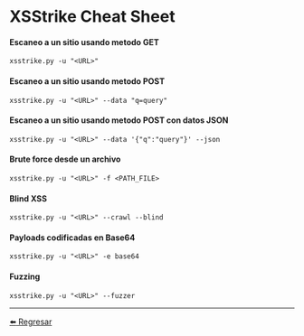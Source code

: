 # XSStrike Cheat Sheet

#### Escaneo a un sitio usando metodo GET
```
xsstrike.py -u "<URL>"
```

#### Escaneo a un sitio usando metodo POST
```
xsstrike.py -u "<URL>" --data "q=query"
```

#### Escaneo a un sitio usando metodo POST con datos JSON
```
xsstrike.py -u "<URL>" --data '{"q":"query"}' --json
```

#### Brute force desde un archivo
```
xsstrike.py -u "<URL>" -f <PATH_FILE>
```

#### Blind XSS
```
xsstrike.py -u "<URL>" --crawl --blind
```

#### Payloads codificadas en Base64
```
xsstrike.py -u "<URL>" -e base64
```

#### Fuzzing
```
xsstrike.py -u "<URL>" --fuzzer
```

---

[:arrow_left: Regresar](https://github.com/m4lal0/cheatsheets)